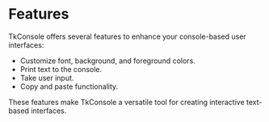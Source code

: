 # Features

TkConsole offers several features to enhance your console-based user interfaces:

- Customize font, background, and foreground colors.
- Print text to the console.
- Take user input.
- Copy and paste functionality.

These features make TkConsole a versatile tool for creating interactive text-based interfaces.
